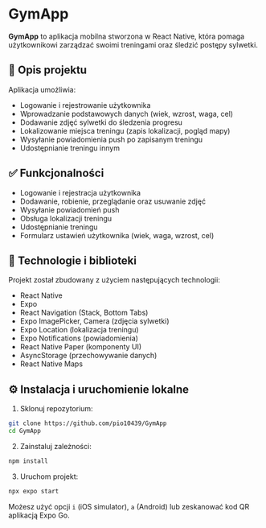 # GymApp

**GymApp** to aplikacja mobilna stworzona w React Native, która pomaga użytkownikowi zarządzać swoimi treningami oraz śledzić postępy sylwetki.

## 📱 Opis projektu

Aplikacja umożliwia:

- Logowanie i rejestrowanie użytkownika
- Wprowadzanie podstawowych danych (wiek, wzrost, waga, cel)
- Dodawanie zdjęć sylwetki do śledzenia progresu
- Lokalizowanie miejsca treningu (zapis lokalizacji, pogląd mapy)
- Wysyłanie powiadomienia push po zapisanym treningu
- Udostępnianie treningu innym

## ✅ Funkcjonalności

- Logowanie i rejestracja użytkownika
- Dodawanie, robienie, przeglądanie oraz usuwanie zdjęć
- Wysyłanie powiadomień push
- Obsługa lokalizacji treningu
- Udostępnianie treningu
- Formularz ustawień użytkownika (wiek, waga, wzrost, cel)

## 🧰 Technologie i biblioteki

Projekt został zbudowany z użyciem następujących technologii:

- React Native
- Expo
- React Navigation (Stack, Bottom Tabs)
- Expo ImagePicker, Camera (zdjęcia sylwetki)
- Expo Location (lokalizacja treningu)
- Expo Notifications (powiadomienia)
- React Native Paper (komponenty UI)
- AsyncStorage (przechowywanie danych)
- React Native Maps

## ⚙️ Instalacja i uruchomienie lokalne

1. Sklonuj repozytorium:

```bash
git clone https://github.com/pio10439/GymApp
cd GymApp
```

2. Zainstaluj zależności:

```bash
npm install
```

3. Uruchom projekt:

```bash
npx expo start
```

Możesz użyć opcji `i` (iOS simulator), `a` (Android) lub zeskanować kod QR aplikacją Expo Go.
